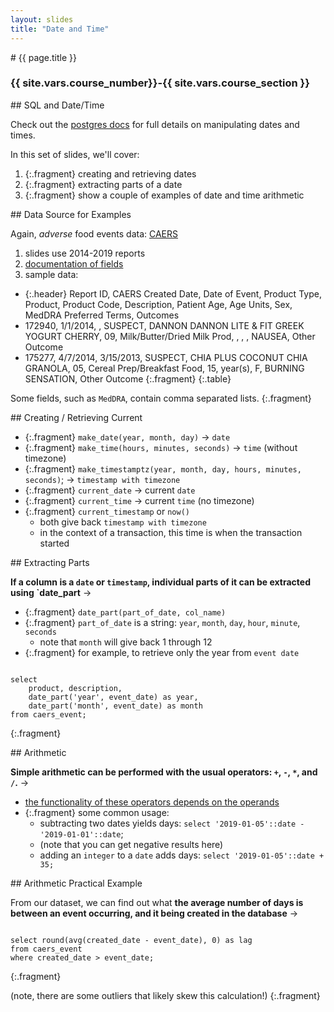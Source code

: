 ```yaml
---
layout: slides
title: "Date and Time"
---
```


<script src="../../resources/js/table.js"></script>
<link rel="stylesheet" href="../../resources/css/data-table.css" type="text/css" media="screen" title="no title" charset="utf-8">


<section markdown="block" class="intro-slide">
# {{ page.title }}

### {{ site.vars.course_number}}-{{ site.vars.course_section }}

<p><small></small></p>
</section>

<section markdown="block">
## SQL and Date/Time

Check out the [postgres docs](https://www.postgresql.org/docs/current/functions-datetime.html) for full details on manipulating dates and times.

In this set of slides, we'll cover:

1. {:.fragment} creating and retrieving dates
2. {:.fragment} extracting parts of a date
3. {:.fragment} show a couple of examples of date and time arithmetic

</section>

<section markdown="block">
## Data Source for Examples

Again, _adverse_ food events data: [CAERS](https://www.fda.gov/food/compliance-enforcement-food/cfsan-adverse-event-reporting-system-caers)

1. slides use 2014-2019 reports
2. [documentation of fields](https://www.fda.gov/media/97035/download)
3. sample data:

* {:.header} Report ID, CAERS Created Date, Date of Event, Product Type, Product, Product Code, Description, Patient Age, Age Units, Sex, MedDRA Preferred Terms, Outcomes
* 172940, 1/1/2014, , SUSPECT, DANNON DANNON LITE & FIT GREEK YOGURT CHERRY, 09,  Milk/Butter/Dried Milk Prod, , , , NAUSEA, Other Outcome
* 175277, 4/7/2014, 3/15/2013, SUSPECT, CHIA PLUS COCONUT CHIA GRANOLA, 05,  Cereal Prep/Breakfast Food, 15, year(s), F, BURNING SENSATION, Other Outcome
{:.fragment}
{:.table}

Some fields, such as `MedDRA`, contain comma separated lists.
{:.fragment}

</section>


<section markdown="block">
## Creating / Retrieving Current

* {:.fragment} `make_date(year, month, day)` &rarr; `date`
* {:.fragment} `make_time(hours, minutes, seconds)` &rarr; `time` (without timezone)
* {:.fragment} `make_timestamptz(year, month, day, hours, minutes, seconds)`; &rarr; `timestamp with timezone`
* {:.fragment} `current_date` &rarr; current `date`
* {:.fragment} `current_time` &rarr; current `time` (no timezone)
* {:.fragment} `current_timestamp` or `now()` 
	* both give back `timestamp with timezone`
	* in the context of a transaction, this time is when the transaction started

</section>
<section markdown="block">
## Extracting Parts

__If a column is a `date` or `timestamp`, individual parts of it can be extracted using `date_part__ &rarr;

* {:.fragment} `date_part(part_of_date, col_name)`
* {:.fragment} `part_of_date` is a string: `year`, `month`, `day`, `hour`, `minute`, `seconds`
	* note that `month` will give back 1 through 12
* {:.fragment} for example, to retrieve only the year from `event date`


<pre><code data-trim contenteditable>
select 
	product, description,
    date_part('year', event_date) as year,
    date_part('month', event_date) as month
from caers_event;
</code></pre>
{:.fragment}

</section>

<section markdown="block">
## Arithmetic

__Simple arithmetic can be performed with the usual operators: `+`, `-`, `*`, and `/`.__ &rarr;

* [the functionality of these operators depends on the operands](https://www.postgresql.org/docs/current/functions-datetime.html#OPERATORS-DATETIME-TABLE)
* {:.fragment} some common usage:
	* subtracting two dates yields days: `select '2019-01-05'::date - '2019-01-01'::date`;
	* (note that you can get negative results here)
	* adding an `integer` to a `date` adds days: `select '2019-01-05'::date + 35;
`

</section>

<section markdown="block">
## Arithmetic Practical Example

From our dataset, we can find out what __the average number of days is between an event occurring, and it being created in the database__ &rarr;

<pre><code data-trim contenteditable>
select round(avg(created_date - event_date), 0) as lag 
from caers_event 
where created_date > event_date;
</code></pre>
{:.fragment}

(note, there are some outliers that likely skew this calculation!)
{:.fragment}
</section>
